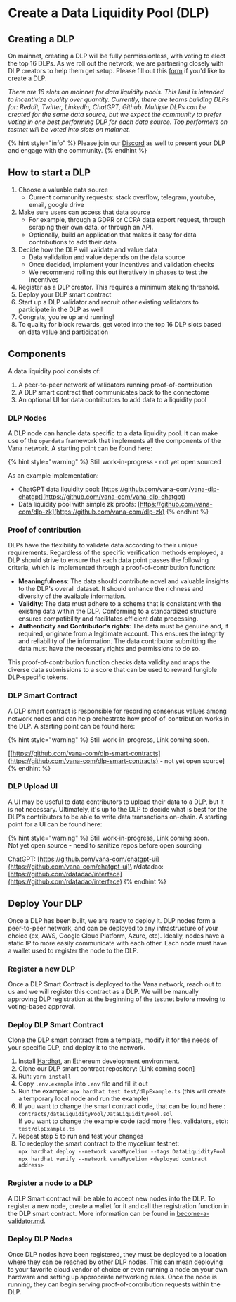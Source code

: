 # Create a Data Liquidity Pool (DLP)

## Creating a DLP

On mainnet, creating a DLP will be fully permissionless, with voting to elect the top 16 DLPs. As we roll out the network, we are partnering closely with DLP creators to help them get setup. Please fill out this [form](https://docs.google.com/forms/d/e/1FAIpQLSfB\_puqABBqCUZCFfjKihp7qc4V1wCv9APn86ijHNeBs93xyw/viewform) if you'd like to create a DLP.&#x20;

_There are 16 slots on mainnet for data liquidity pools. This limit is intended to incentivize quality over quantity. Currently, there are teams building DLPs for: Reddit, Twitter, LinkedIn, ChatGPT, Github. Multiple DLPs can be created for the same data source, but we expect the community to prefer voting in one best performing DLP for each data source. Top performers on testnet will be voted into slots on mainnet._

{% hint style="info" %}
Please join our [Discord](https://discord.gg/xfGrYrjw) as well to present your DLP and engage with the community.
{% endhint %}

## How to start a DLP

1. Choose a valuable data source
   * Current community requests: stack overflow, telegram, youtube, email, google drive
2. Make sure users can access that data source
   * For example, through a GDPR or CCPA data export request, through scraping their own data, or through an API.&#x20;
   * Optionally, build an application that makes it easy for data contributions to add their data
3. Decide how the DLP will validate and value data
   * Data validation and value depends on the data source
   * Once decided, implement your incentives and validation checks
   * We recommend rolling this out iteratively in phases to test the incentives
4. Register as a DLP creator. This requires a minimum staking threshold.&#x20;
5. Deploy your DLP smart contract
6. Start up a DLP validator and recruit other existing validators to participate in the DLP as well
7. Congrats, you're up and running!
8. To quality for block rewards, get voted into the top 16 DLP slots based on data value and participation

## Components

A data liquidity pool consists of:

1. A peer-to-peer network of validators running proof-of-contribution
2. A DLP smart contract that communicates back to the connectome&#x20;
3. An optional UI for data contributors to add data to a liquidity pool

### DLP Nodes

A DLP node can handle data specific to a data liquidity pool. It can make use of the `opendata` framework that implements all the components of the Vana network. A starting point can be found here:&#x20;

{% hint style="warning" %}
Still work-in-progress - not yet open sourced

As an example implementation:&#x20;

* ChatGPT data liquidity pool: [https://github.com/vana-com/vana-dlp-chatgpt](https://github.com/vana-com/vana-dlp-chatgpt)
* Data liquidity pool with simple zk proofs: [https://github.com/vana-com/dlp-zk](https://github.com/vana-com/dlp-zk)
{% endhint %}

### Proof of contribution

DLPs have the flexibility to validate data according to their unique requirements. Regardless of the specific verification methods employed, a DLP should strive to ensure that each data point passes the following criteria, which is implemented through a proof-of-contribution function:

* **Meaningfulness**: The data should contribute novel and valuable insights to the DLP's overall dataset. It should enhance the richness and diversity of the available information.
* **Validity**: The data must adhere to a schema that is consistent with the existing data within the DLP. Conforming to a standardized structure ensures compatibility and facilitates efficient data processing.
* **Authenticity and Contributor's rights**: The data must be genuine and, if required, originate from a legitimate account. This ensures the integrity and reliability of the information. The data contributor submitting the data must have the necessary rights and permissions to do so.&#x20;

This proof-of-contribution function checks data validity and maps the diverse data submissions to a score that can be used to reward fungible DLP-specific tokens.&#x20;

### DLP Smart Contract

A DLP smart contract is responsible for recording consensus values among network nodes and can help orchestrate how proof-of-contribution works in the DLP. A starting point can be found here:

{% hint style="warning" %}
Still work-in-progress, Link coming soon.

\[[https://github.com/vana-com/dlp-smart-contracts](https://github.com/vana-com/dlp-smart-contracts) - not yet open source]
{% endhint %}

### DLP Upload UI

A UI may be useful to data contributors to upload their data to a DLP, but it is not necessary. Ultimately, it's up to the DLP to decide what is best for the DLP's contributors to be able to write data transactions on-chain. A starting point for a UI can be found here:&#x20;

{% hint style="warning" %}
Still work-in-progress, Link coming soon.\
Not yet open source - need to sanitize repos before open sourcing

ChatGPT: [https://github.com/vana-com/chatgpt-ui](https://github.com/vana-com/chatgpt-ui)\
r/datadao: [https://github.com/rdatadao/interface](https://github.com/rdatadao/interface)
{% endhint %}

## Deploy Your DLP

Once a DLP has been built, we are ready to deploy it. DLP nodes form a peer-to-peer network, and can be deployed to any infrastructure of your choice (ex, AWS, Google Cloud Platform, Azure, etc). Ideally, nodes have a static IP to more easily communicate with each other. Each node must have a wallet used to register the node to the DLP.

### Register a new DLP

Once a DLP Smart Contract is deployed to the Vana network, reach out to us and we will register this contract as a DLP. We will be manually approving DLP registration at the beginning of the testnet before moving to voting-based approval.&#x20;

### Deploy DLP Smart Contract

Clone the DLP smart contract from a template, modify it for the needs of your specific DLP, and deploy it to the network.&#x20;

1. Install [Hardhat](https://hardhat.org/hardhat-runner/docs/getting-started#installation), an Ethereum development environment.
2. Clone our DLP smart contract repository: \[Link coming soon]
3. Run: `yarn install`
4. Copy `.env.example` into `.env` file and fill it out&#x20;
5. Run the example: `npx hardhat test test/dlpExample.ts`  (this will create a temporary local node and run the example)
6. If you want to change the smart contract code, that can be found here : `contracts/dataLiquidityPool/DataLiquidityPool.sol`\
   If you want to change the example code (add more files, validators, etc): \
   `test/dlpExample.ts`
7. Repeat step 5 to run and test your changes
8. To redeploy the smart contract to the mycelium testnet:\
   `npx hardhat deploy --network vanaMycelium --tags DataLiquidityPool`\
   `npx hardhat verify --network vanaMycelium <deployed contract address>`

### Register a node to a DLP

A DLP Smart contract will be able to accept new nodes into the DLP. To register a new node, create a wallet for it and call the registration function in the DLP smart contract. More information can be found in [become-a-validator.md](become-a-validator.md "mention").&#x20;

### Deploy DLP Nodes

Once DLP nodes have been registered, they must be deployed to a location where they can be reached by other DLP nodes. This can mean deploying to your favorite cloud vendor of choice or even running a node on your own hardware and setting up appropriate networking rules. Once the node is running, they can begin serving proof-of-contribution requests within the DLP.
